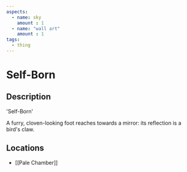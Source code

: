 ```yaml
---
aspects: 
  - name: sky
    amount : 1
  - name: "wall art"
    amount : 1
tags:
  - thing
---
```


# Self-Born

## Description
'Self-Born'

A furry, cloven-looking foot reaches towards a mirror: its reflection is a bird's claw.
## Locations
- [[Pale Chamber]]